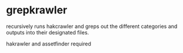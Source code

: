 # grepkrawler

recursively runs hakcrawler and greps out the different categories and outputs into their designated files.

hakrawler and assetfinder required

